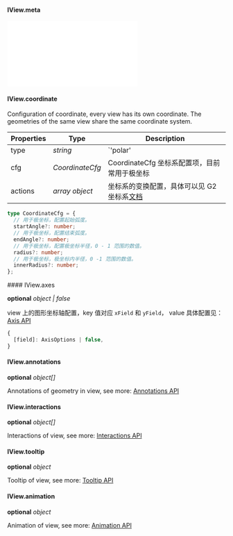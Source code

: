 
#### IView.meta

<embed src="@/docs/common/meta.en.md"></embed>

#### IView.coordinate

Configuration of coordinate, every view has its own coordinate. The geometries of the same view share the same coordinate system. 

| Properties  | Type     | Description      |
| ------- | --------------- | -------------------------------------------------------- |
| type    | _string_        | `'polar' | 'theta' | 'rect' | 'cartesian' | 'helix'` |
| cfg     | _CoordinateCfg_ |   CoordinateCfg 坐标系配置项，目前常用于极坐标    |
| actions | _array object_  | 坐标系的变换配置，具体可以见 G2 坐标系[文档](https://g2.antv.vision/en/docs/api/general/coordinate)

<div class="sign">

```ts
type CoordinateCfg = {
  // 用于极坐标，配置起始弧度。
  startAngle?: number;
  // 用于极坐标，配置结束弧度。
  endAngle?: number;
  // 用于极坐标，配置极坐标半径，0 - 1 范围的数值。
  radius?: number;
  // 用于极坐标，极坐标内半径，0 -1 范围的数值。
  innerRadius?: number;
};
```

</div>
#### IView.axes

<description>**optional** _object | false_</description>

view 上的图形坐标轴配置，key 值对应 `xField` 和 `yField`， value 具体配置见：[Axis API](/en/docs/api/components/axis)

<div class="sign">

```ts
{
  [field]: AxisOptions | false,
}
```

</div>

#### IView.annotations

<description>**optional** _object[]_ </description>

Annotations of geometry in view, see more: [Annotations API](/en/docs/api/components/annotations)

#### IView.interactions

<description>**optional** _object[]_ </description>

Interactions of view, see more: [Interactions API](/en/docs/api/options/interactions)

#### IView.tooltip

<description>**optional** _object_ </description>

Tooltip of view, see more: [Tooltip API](/en/docs/api/options/tooltip)

#### IView.animation

<description>**optional** _object_ </description>

Animation of view, see more: [Animation API](/en/docs/api/options/animation)
